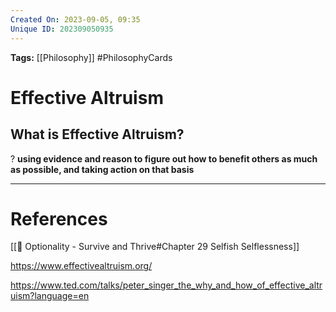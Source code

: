 ```yaml
---
Created On: 2023-09-05, 09:35
Unique ID: 202309050935
---
```

**Tags:** [[Philosophy]] #PhilosophyCards 

# Effective Altruism

## What is Effective Altruism?
?
**using evidence and reason to figure out how to benefit others as much as possible, and taking action on that basis**
<!--SR:!2023-09-28,14,230-->

---
# References
[[📗 Optionality - Survive and Thrive#Chapter 29 Selfish Selflessness]]

https://www.effectivealtruism.org/

https://www.ted.com/talks/peter_singer_the_why_and_how_of_effective_altruism?language=en